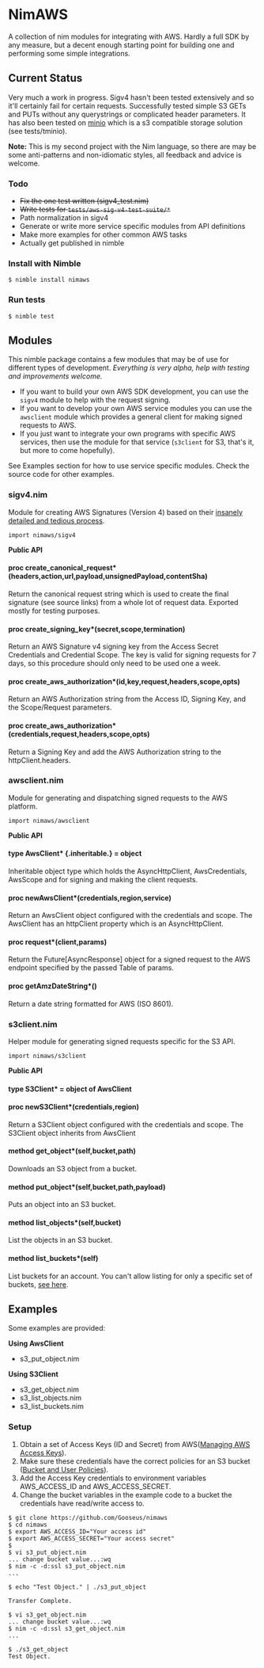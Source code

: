 # NimAWS

A collection of nim modules for integrating with AWS.  Hardly a full SDK by any measure, but a decent enough starting point for building one and performing some simple integrations.

## Current Status

Very much a work in progress.  Sigv4 hasn't been tested extensively and so it'll certainly fail for certain requests.  Successfully tested simple S3 GETs and PUTs without any querystrings or complicated header parameters.
It has also been tested on [minio](https://minio.io) which is a s3 compatible storage solution (see tests/tminio).

**Note:** This is my second project with the Nim language, so there are may be some anti-patterns and non-idiomatic styles, all feedback and advice is welcome.

### Todo

* ~~Fix the one test written (sigv4_test.nim)~~
* ~~Write tests for `tests/aws-sig-v4-test-suite/*`~~
* Path normalization in sigv4
* Generate or write more service specific modules from API definitions
* Make more examples for other common AWS tasks
* Actually get published in nimble

### Install with Nimble

`$ nimble install nimaws`

### Run tests

`$ nimble test`

## Modules

This nimble package contains a few modules that may be of use for different types of development. *Everything is very alpha, help with testing and improvements welcome.*

* If you want to build your own AWS SDK development, you can use the `sigv4` module to help with the request signing.
* If you want to develop your own AWS service modules you can use the `awsclient` module which provides a general client for making signed requests to AWS.
* If you just want to integrate your own programs with specific AWS services, then use the module for that service (`s3client` for S3, that's it, but more to come hopefully).

See Examples section for how to use service specific modules.  Check the source code for other examples.

### sigv4.nim

Module for creating AWS Signatures (Version 4) based on their [insanely detailed and tedious process](http://docs.aws.amazon.com/general/latest/gr/signature-version-4.html).

```
import nimaws/sigv4
```

**Public API**

#### proc create_canonical_request\*(headers,action,url,payload,unsignedPayload,contentSha)

Return the canonical request string which is used to create the final signature (see source links) from a whole lot of request data.  Exported mostly for testing purposes.

#### proc create_signing_key\*(secret,scope,termination)

Return an AWS Signature v4 signing key from the Access Secret Credentials and Credential Scope.  The key is valid for signing requests for 7 days, so this procedure should only need to be used one a week.

#### proc create_aws_authorization\*(id,key,request,headers,scope,opts)

Return an AWS Authorization string from the Access ID, Signing Key, and the Scope/Request parameters.

#### proc create_aws_authorization\*(credentials,request,headers,scope,opts)

Return a Signing Key and add the AWS Authorization string to the httpClient.headers.

### awsclient.nim

Module for generating and dispatching signed requests to the AWS platform.

```
import nimaws/awsclient
```

**Public API**

#### type AwsClient* {.inheritable.} = object

Inheritable object type which holds the AsyncHttpClient, AwsCredentials, AwsScope and for signing and making the client requests.

#### proc newAwsClient\*(credentials,region,service)

Return an AwsClient object configured with the credentials and scope.  The AwsClient has an httpClient property which is an AsyncHttpClient.

#### proc request\*(client,params)

Return the Future[AsyncResponse] object for a signed request to the AWS endpoint specified by the passed Table of params.

#### proc getAmzDateString\*()

Return a date string formatted for AWS (ISO 8601).

### s3client.nim

Helper module for generating signed requests specific for the S3 API.

```
import nimaws/s3client
```

**Public API**

#### type S3Client* = object of AwsClient

#### proc newS3Client\*(credentials,region)

Return a S3Client object configured with the credentials and scope.  The S3Client object inherits from AwsClient

#### method get_object\*(self,bucket,path)

Downloads an S3 object from a bucket.

#### method put_object\*(self,bucket,path,payload)

Puts an object into an S3 bucket.

#### method list_objects\*(self,bucket)

List the objects in an S3 bucket.

#### method list_buckets\*(self)

List buckets for an account.  You can't allow listing for only a specific set of buckets, [see here](https://stackoverflow.com/a/18956581).

## Examples

Some examples are provided:

**Using AwsClient**

* s3_put_object.nim

**Using S3Client**

* s3_get_object.nim
* s3_list_objects.nim
* s3_list_buckets.nim

### Setup

1.  Obtain a set of Access Keys (ID and Secret) from AWS([Managing AWS Access Keys](http://docs.aws.amazon.com/general/latest/gr/managing-aws-access-keys.html)).
2.  Make sure these credentials have the correct policies for an S3 bucket ([Bucket and User Policies](http://docs.aws.amazon.com/AmazonS3/latest/dev/using-iam-policies.html)).
3.  Add the Access Key credentials to environment variables AWS_ACCESS_ID and AWS_ACCESS_SECRET.
4.  Change the bucket variables in the example code to a bucket the credentials have read/write access to.


```
$ git clone https://github.com/Gooseus/nimaws
$ cd nimaws
$ export AWS_ACCESS_ID="Your access id"
$ export AWS_ACCESS_SECRET="Your access secret"
$
$ vi s3_put_object.nim
... change bucket value...:wq
$ nim -c -d:ssl s3_put_object.nim
...

$ echo "Test Object." | ./s3_put_object

Transfer Complete.

$ vi s3_get_object.nim
... change bucket value...:wq
$ nim -c -d:ssl s3_get_object.nim
...

$ ./s3_get_object
Test Object.

```

